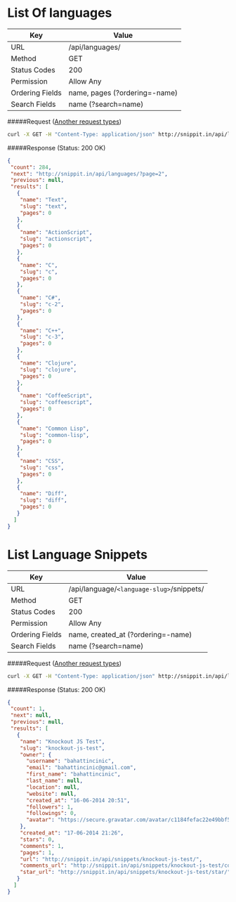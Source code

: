 List Of languages
==================
| Key             | Value                                                 |
| ----------------|-------------------------------------------------------|
| URL             | /api/languages/                                       |
| Method          | GET                                                   |
| Status Codes    | 200                                                   |
| Permission      | Allow Any                                             |
| Ordering Fields | name, pages (?ordering=-name)                         |
| Search Fields   | name  (?search=name)                                  |

#####Request ([Another request types](../example.md))

```bash
curl -X GET -H "Content-Type: application/json" http://snippit.in/api/languages/
```

#####Response (Status: 200 OK)

```json
{
 "count": 284,
 "next": "http://snippit.in/api/languages/?page=2",
 "previous": null,
 "results": [
   {
    "name": "Text",
    "slug": "text",
    "pages": 0
   },
   {
    "name": "ActionScript",
    "slug": "actionscript",
    "pages": 0
   },
   {
    "name": "C",
    "slug": "c",
    "pages": 0
   },
   {
    "name": "C#",
    "slug": "c-2",
    "pages": 0
   },
   {
    "name": "C++",
    "slug": "c-3",
    "pages": 0
   },
   {
    "name": "Clojure",
    "slug": "clojure",
    "pages": 0
   },
   {
    "name": "CoffeeScript",
    "slug": "coffeescript",
    "pages": 0
   },
   {
    "name": "Common Lisp",
    "slug": "common-lisp",
    "pages": 0
   },
   {
    "name": "CSS",
    "slug": "css",
    "pages": 0
   },
   {
    "name": "Diff",
    "slug": "diff",
    "pages": 0
   }
  ]
}
```

List Language Snippets
==============================
| Key             | Value                                                 |
| ----------------|-------------------------------------------------------|
| URL             | /api/language/`<language-slug>`/snippets/             |
| Method          | GET                                                   |
| Status Codes    | 200                                                   |
| Permission      | Allow Any                                             |
| Ordering Fields | name, created_at (?ordering=-name)                    |
| Search Fields   | name  (?search=name)                                  |

#####Request ([Another request types](../example.md))

```bash
curl -X GET -H "Content-Type: application/json" http://snippit.in/api/languages/javascript/snippets/
```

#####Response (Status: 200 OK)

```json
{
 "count": 1,
 "next": null,
 "previous": null,
 "results": [
   {
    "name": "Knockout JS Test",
    "slug": "knockout-js-test",
    "owner": {
      "username": "bahattincinic",
      "email": "bahattincinic@gmail.com",
      "first_name": "bahattincinic",
      "last_name": null,
      "location": null,
      "website": null,
      "created_at": "16-06-2014 20:51",
      "followers": 1,
      "followings": 0,
      "avatar": "https://secure.gravatar.com/avatar/c1184fefac22e49bbf59e3775ef6e9dd?s=130&d="
    },
    "created_at": "17-06-2014 21:26",
    "stars": 0,
    "comments": 1,
    "pages": 1,
    "url": "http://snippit.in/api/snippets/knockout-js-test/",
    "comments_url": "http://snippit.in/api/snippets/knockout-js-test/comments/",
    "star_url": "http://snippit.in/api/snippets/knockout-js-test/star/"
   }
  ]
}
```